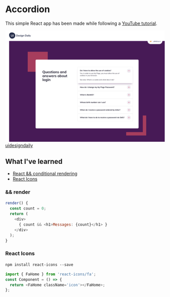# Accordion

This simple React app has been made while following a [YouTube tutorial](https://www.youtube.com/watch?v=a_7Z7C_JCyo).

![](./idea.png)
[uidesigndaily](https://uidesigndaily.com/posts/sketch-accordion-website-day-1175)

## What I've learned

* [React && conditional rendering](https://reactjs.org/docs/conditional-rendering.html)
* [React Icons](https://react-icons.github.io/react-icons/)

### && render

```javascript
render() {
  const count = 0;
  return (
    <div>
      { count && <h1>Messages: {count}</h1> }
    </div>
  );
}
```

### React Icons

```
npm install react-icons --save
```

```javascript
import { FaHome } from 'react-icons/fa';
const Component = () => {
  return <FaHome className='icon'></FaHome>;
};
```